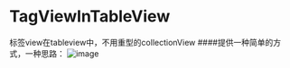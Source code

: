 # TagViewInTableView
标签view在tableview中，不用重型的collectionView
####提供一种简单的方式，一种思路：
![image](https://ww2.sinaimg.cn/large/006tKfTcgy1fdlklpi4dmj30ku12adi0.jpg)
